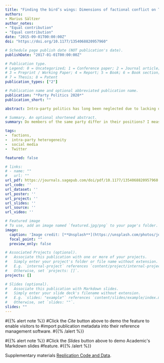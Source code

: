 ```yaml
---
title: "Finding the bird’s wings: Dimensions of factional conflict on Twitter"
authors:
- Marius Sältzer
author_notes:
- "Equal contribution"
- "Equal contribution"
date: "2015-09-01T00:00:00Z"
doi: "https://doi.org/10.1177/1354068820957960"

# Schedule page publish date (NOT publication's date).
publishDate: "2017-01-01T00:00:00Z"

# Publication type.
# Legend: 0 = Uncategorized; 1 = Conference paper; 2 = Journal article;
# 3 = Preprint / Working Paper; 4 = Report; 5 = Book; 6 = Book section;
# 7 = Thesis; 8 = Patent
publication_types: ["2"]

# Publication name and optional abbreviated publication name.
publication: "*Party Politics 2020*"
publication_short: ""

abstract: Intra-party politics has long been neglected due to lacking data sources. While we have a good understanding of the dynamics of ideological competition between parties, we know less about how individuals or groups inside parties influence policy, leadership selection and coalition bargaining. These questions can only be answered if we can place individual politicians and sub-party groups like factions on the same dimensions as in inter-party competition. This task has been notoriously difficult, as most existing measures either work on the party level, or are in other ways determined by the party agenda. Social media is a new data source that allows analyzing positions of individual politicians in party-centered systems, as it is subject to limited party control. I apply canonical correspondence analysis to account for hierarchical data structures and estimate multidimensional positions of the Twitter accounts of 498 Members of the German Bundestag based on more than 800,000 tweets since 2017. To test the effect of intra-party actors on their relative ideological placement, I coded the faction membership of 247 Twitter users in the Bundestag. I show that Twitter text reproduces party positions and dimensions. Members of factions are more likely to represent their faction’s positions, both on the cultural and the economic dimension.

# Summary. An optional shortened abstract.
summary: Do members of the same party differ in their positions? I measure the effect of faction membership on self-positioning on Twitter.

tags:
-  factions, 
-  intra-party heterogeneity 
-  social media
-  Twitter

featured: false

# links:
# - name: ""
#   url: ""
url_pdf: https://journals.sagepub.com/doi/pdf/10.1177/1354068820957960
url_code: ''
url_dataset: ''
url_poster: ''
url_project: ''
url_slides: ''
url_source: ''
url_video: ''

# Featured image
# To use, add an image named `featured.jpg/png` to your page's folder. 
image:
  caption: 'Image credit: [**Unsplash**](https://unsplash.com/photos/jdD8gXaTZsc)'
  focal_point: ""
  preview_only: false

# Associated Projects (optional).
#   Associate this publication with one or more of your projects.
#   Simply enter your project's folder or file name without extension.
#   E.g. `internal-project` references `content/project/internal-project/index.md`.
#   Otherwise, set `projects: []`.
projects: []

# Slides (optional).
#   Associate this publication with Markdown slides.
#   Simply enter your slide deck's filename without extension.
#   E.g. `slides: "example"` references `content/slides/example/index.md`.
#   Otherwise, set `slides: ""`.
slides: ""
---
```


#{{% alert note %}}
#Click the *Cite* button above to demo the feature to enable visitors to #import publication metadata into their reference management software.
#{{% /alert %}}

#{{% alert note %}}
#Click the *Slides* button above to demo Academic's Markdown slides #feature.
#{{% /alert %}}


Supplementary materials [Replication Code and Data](https://github.com/msaeltzer/birdfish/tree/master/partypolitics).
